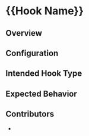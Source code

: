 # {{Hook Name}}

## Overview

<!--- What does the middleware do? -->

## Configuration

<!--- What configuration might be required or can be customized without much effort? -->

## Intended Hook Type

<!--- Specify the intended middleware hook type this is designed for -->
<!--- Possible values are: PreReceive, PostReceive, PreExecute, PostExecute, PreResponse, and PostResponse -->

## Expected Behavior

<!--- Example(s) of expected behavior -->

## Contributors

<!--- (Optional) List yourself or others you want to associate with this middleware -->

- [<Full name>](<Github profile URL >)

